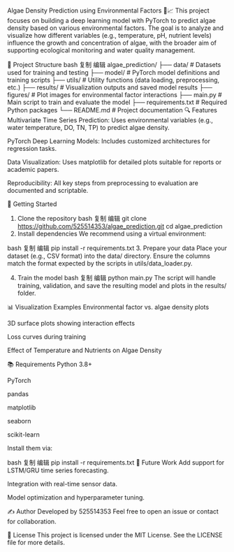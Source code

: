Algae Density Prediction using Environmental Factors 🌿📈
This project focuses on building a deep learning model with PyTorch to predict algae density based on various environmental factors. The goal is to analyze and visualize how different variables (e.g., temperature, pH, nutrient levels) influence the growth and concentration of algae, with the broader aim of supporting ecological monitoring and water quality management.

📁 Project Structure
bash
复制
编辑
algae_prediction/
├── data/                   # Datasets used for training and testing
├── model/                  # PyTorch model definitions and training scripts
├── utils/                  # Utility functions (data loading, preprocessing, etc.)
├── results/                # Visualization outputs and saved model results
├── figures/                # Plot images for environmental factor interactions
├── main.py                 # Main script to train and evaluate the model
├── requirements.txt        # Required Python packages
└── README.md               # Project documentation
🔍 Features
Multivariate Time Series Prediction: Uses environmental variables (e.g., water temperature, DO, TN, TP) to predict algae density.

PyTorch Deep Learning Models: Includes customized architectures for regression tasks.

Data Visualization: Uses matplotlib for detailed plots suitable for reports or academic papers.

Reproducibility: All key steps from preprocessing to evaluation are documented and scriptable.

🚀 Getting Started
1. Clone the repository
bash
复制
编辑
git clone https://github.com/525514353/algae_prediction.git
cd algae_prediction
2. Install dependencies
We recommend using a virtual environment:

bash
复制
编辑
pip install -r requirements.txt
3. Prepare your data
Place your dataset (e.g., CSV format) into the data/ directory. Ensure the columns match the format expected by the scripts in utils/data_loader.py.

4. Train the model
bash
复制
编辑
python main.py
The script will handle training, validation, and save the resulting model and plots in the results/ folder.

📊 Visualization Examples
Environmental factor vs. algae density plots

3D surface plots showing interaction effects

Loss curves during training


Effect of Temperature and Nutrients on Algae Density

📚 Requirements
Python 3.8+

PyTorch

pandas

matplotlib

seaborn

scikit-learn

Install them via:

bash
复制
编辑
pip install -r requirements.txt
📌 Future Work
Add support for LSTM/GRU time series forecasting.

Integration with real-time sensor data.

Model optimization and hyperparameter tuning.

✍️ Author
Developed by 525514353
Feel free to open an issue or contact for collaboration.

📄 License
This project is licensed under the MIT License. See the LICENSE file for more details.
